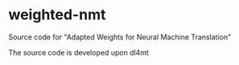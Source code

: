 # weighted-nmt
Source code for "Adapted Weights for Neural Machine Translation"

The source code is developed upon dl4mt
